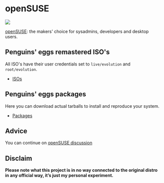# openSUSE
![](/img/opensuse.svg)

[openSUSE](https://www.opensuse.org/): the makers' choice for sysadmins, developers and desktop users.

## Penguins' eggs remastered ISO's
All ISO's have their user credentials set to ```live/evolution``` and ```root/evolution```.

* [ISOs](https://drive.google.com/drive/folders/1MzrJrEbx8RJiX2NIlbgoVojH7vtosaMo)

## Penguins' eggs packages
Here you can download actual tarballs to install and reproduce your system.

* [Packages](https://penguins-eggs.net/basket/packages/opensuse)

## Advice

You can continue on [openSUSE discussion](https://github.com/pieroproietti/penguins-blog/discussions/40)

## Disclaim
__Please note what this project is in no way connected to the original distro in any official way, it’s just my personal experiment.__
